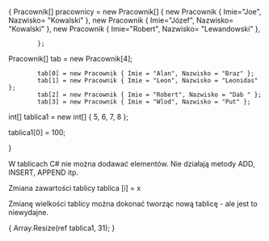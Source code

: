 ﻿{
Pracownik[] pracownicy = new Pracownik[]
            {
                new Pracownik { Imie="Joe", Nazwisko= "Kowalski" },
                new Pracownik { Imie="Józef", Nazwisko= "Kowalski" },
                new Pracownik { Imie="Robert", Nazwisko= "Lewandowski" },

            };



 Pracownik[] tab = new Pracownik[4];


            tab[0] = new Pracownik { Imie = "Alan", Nazwisko = "Braz" };
            tab[1] = new Pracownik { Imie = "Leon", Nazwisko = "Leonidas" };
            tab[2] = new Pracownik { Imie = "Robert", Nazwisko = "Dab " };
            tab[3] = new Pracownik { Imie = "Wlod", Nazwisko = "Put" };




int[] tablica1 = new int[] { 5, 6, 7, 8 };

tablica1[0] = 100;

}

W tablicach C# nie można dodawać elementów. Nie działają metody ADD, INSERT, APPEND itp.

Zmiana zawartości tablicy 
tablica [i] = x

Zmianę wielkości tablicy można dokonać tworząc nową tablicę - ale jest to niewydajne.

{
Array.Resize(ref tablica1, 31);
}


